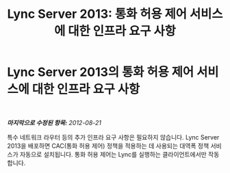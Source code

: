 ﻿---
title: 'Lync Server 2013: 통화 허용 제어 서비스에 대한 인프라 요구 사항'
TOCTitle: 통화 허용 제어 서비스에 대한 인프라 요구 사항
ms:assetid: 52be8826-5796-407b-92fc-32f29a6a933c
ms:mtpsurl: https://technet.microsoft.com/ko-kr/library/Gg398346(v=OCS.15)
ms:contentKeyID: 49303627
ms.date: 08/10/2015
mtps_version: v=OCS.15
ms.translationtype: HT
---

# Lync Server 2013의 통화 허용 제어 서비스에 대한 인프라 요구 사항

 

_**마지막으로 수정된 항목:** 2012-08-21_

특수 네트워크 라우터 등의 추가 인프라 요구 사항은 필요하지 않습니다. Lync Server 2013을 배포하면 CAC(통화 허용 제어) 정책을 적용하는 데 사용되는 대역폭 정책 서비스가 자동으로 설치됩니다. 통화 허용 제어는 Lync를 실행하는 클라이언트에서만 작동합니다.

